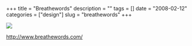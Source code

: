 +++
title = "Breathewords"
description = ""
tags = []
date = "2008-02-12"
categories = ["design"]
slug = "breathewords"
+++


 

  <div id="screens-thumbs" class="clearfix">
    <div class="txt-center" id="design-submission"><a href="http://www.breathewords.com/"><img id='bluga-thumbnail-957' class='bluga-thumbnail large' src='//konigi.com/media/bluga/
wt47f27ef018a2b_0.jpg'/></a></div>  
  </div>   
<p><a href="http://www.breathewords.com/">http://www.breathewords.com/</a></p>




